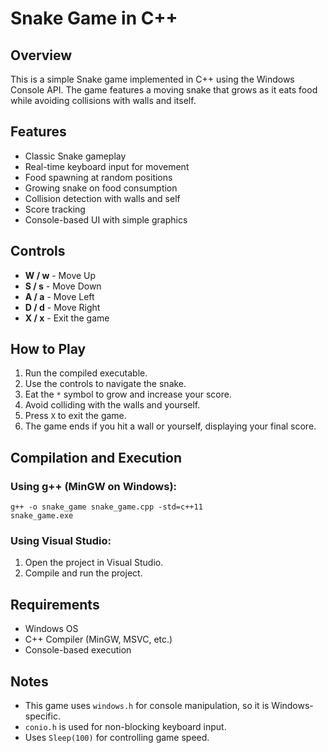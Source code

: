 # Snake Game in C++

## Overview

This is a simple Snake game implemented in C++ using the Windows Console API. The game features a moving snake that grows as it eats food while avoiding collisions with walls and itself.

## Features

- Classic Snake gameplay
- Real-time keyboard input for movement
- Food spawning at random positions
- Growing snake on food consumption
- Collision detection with walls and self
- Score tracking
- Console-based UI with simple graphics

## Controls

- **W / w** - Move Up
- **S / s** - Move Down
- **A / a** - Move Left
- **D / d** - Move Right
- **X / x** - Exit the game

## How to Play

1. Run the compiled executable.
2. Use the controls to navigate the snake.
3. Eat the `*` symbol to grow and increase your score.
4. Avoid colliding with the walls and yourself.
5. Press `X` to exit the game.
6. The game ends if you hit a wall or yourself, displaying your final score.

## Compilation and Execution

### Using g++ (MinGW on Windows):

```
g++ -o snake_game snake_game.cpp -std=c++11
snake_game.exe
```

### Using Visual Studio:

1. Open the project in Visual Studio.
2. Compile and run the project.

## Requirements

- Windows OS
- C++ Compiler (MinGW, MSVC, etc.)
- Console-based execution

## Notes

- This game uses `windows.h` for console manipulation, so it is Windows-specific.
- `conio.h` is used for non-blocking keyboard input.
- Uses `Sleep(100)` for controlling game speed.

##
